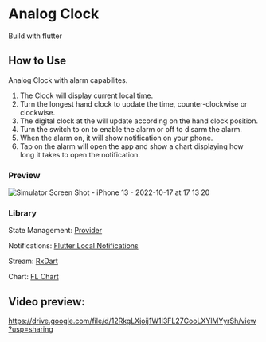 # Analog Clock
Build with flutter 

## How to Use

Analog Clock with alarm capabilites.

1. The Clock will display current local time.
2. Turn the longest hand clock to update the time, counter-clockwise or clockwise.
3. The digital clock at the will update according on the hand clock position.
4. Turn the switch to on to enable the alarm or off to disarm the alarm.
5. When the alarm on, it will show notification on your phone.
6. Tap on the alarm will open the app and show a chart displaying how long it takes to open the notification.

### Preview

![Simulator Screen Shot - iPhone 13 - 2022-10-17 at 17 13 20](https://user-images.githubusercontent.com/2149978/196152055-f1661864-ee18-4752-a797-9caee223e7e1.png)

### Library

State Management: [Provider](https://pub.dev/packages/provider)

Notifications: [Flutter Local Notifications](https://pub.dev/packages/flutter_local_notifications)

Stream: [RxDart](https://pub.dev/packages/rxdart)

Chart: [FL Chart](https://pub.dev/packages/fl_chart)

## Video preview:

https://drive.google.com/file/d/12RkgLXjoij1W1I3FL27CooLXYlMYyrSh/view?usp=sharing
